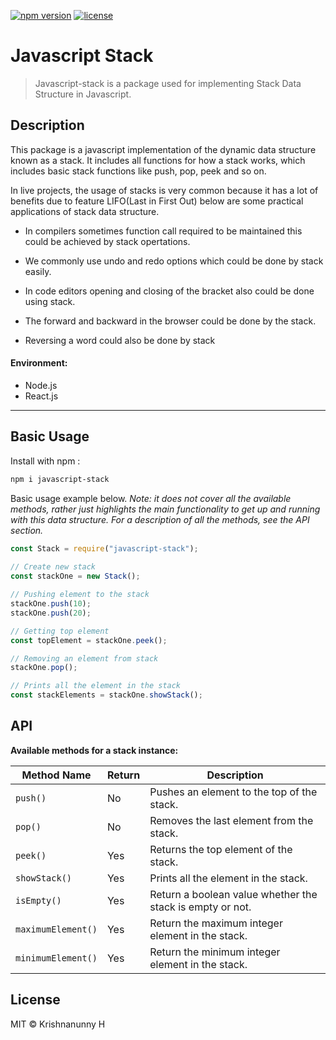 [![npm version](https://img.shields.io/badge/npm-v1.2.0-blue)](https://www.npmjs.com/package/javascript-stack)
[![license](https://img.shields.io/github/license/krishheii/javascript-stack)](LICENSE-MIT)

# Javascript Stack

> Javascript-stack is a package used for implementing Stack Data Structure in Javascript.

## Description

This package is a javascript implementation of the dynamic data structure known as a stack.  It includes all functions for how a stack works, which includes basic stack functions like push, pop, peek and so on.

In live projects, the usage of stacks is very common because it has a lot of benefits due to feature  LIFO(Last in First Out) below are some practical applications of stack data structure.



-   In compilers sometimes function call required to be maintained this could be achieved by stack opertations.

-   We commonly use undo and redo options which could be done by stack easily.

-   In code editors opening and closing of the bracket also could be done using stack.

-   The forward and backward in the browser could be done by the stack.
- Reversing a word could also be done by stack



#### Environment:

- Node.js
- React.js

---

## Basic Usage

Install with npm :

```bash
npm i javascript-stack
```

Basic usage example below. _Note: it does not cover all the available
methods, rather just highlights the main functionality to get up and running
with this data structure. For a description of all the methods, see the
API section._

```javascript
const Stack = require("javascript-stack");
 
// Create new stack
const stackOne = new Stack();

// Pushing element to the stack
stackOne.push(10); 
stackOne.push(20);

// Getting top element
const topElement = stackOne.peek();

// Removing an element from stack
stackOne.pop();

// Prints all the element in the stack
const stackElements = stackOne.showStack();
```

## API

**Available methods for a stack instance:**

Method Name | Return  | Description
--- | --- | --- 
`push()` | No | Pushes an element to the top of the stack.
`pop()` | No | Removes the last element from the stack.
`peek()` | Yes | Returns the top element of the stack.
`showStack()` | Yes | Prints all the element in the stack.
`isEmpty()` | Yes | Return a boolean value whether the stack is empty or not.
`maximumElement()` | Yes | Return the maximum integer element in the stack.
`minimumElement()` | Yes | Return the minimum integer element in the stack.



## License

MIT &copy; Krishnanunny H